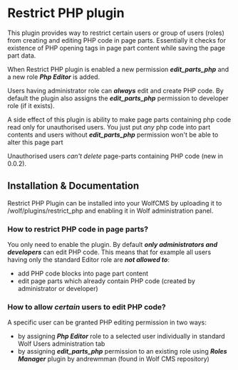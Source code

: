 # Restrict PHP plugin

This plugin provides way to restrict certain users or group of users (roles) from creating and editing PHP code in page parts. Essentially it checks for existence of PHP opening tags in page part content while saving the page part data.

When Restrict PHP plugin is enabled a new permission ***edit_parts_php*** and a new role ***Php Editor*** is added.

Users having administrator role can ***always*** edit and create PHP code. By default the plugin also assigns the ***edit_parts_php*** permission	to developer role (if it exists).

A side effect of this plugin is ability to make page parts containing php code read only for unauthorised users. You just put _any_ php code into part contents and users without ***edit_parts_php*** permission won't be able to alter this page part

Unauthorised users *can't delete* page-parts containing PHP code (new in 0.0.2).

## Installation & Documentation

Restrict PHP Plugin can be installed into your WolfCMS by uploading it to <install location>/wolf/plugins/restrict_php and enabling it in Wolf administration panel.

### How to restrict PHP code in page parts?
You only need to enable the plugin. By default ***only administrators and developers*** can edit PHP code. This means that for example all users having only the standard Editor role are ***not allowed to***:

- add PHP code blocks into page part content
- edit page parts which already contain PHP code (created by administrator or developer)

### How to allow _certain_ users to edit PHP code?

A specific user can be granted PHP editing permission in two ways:

- by assigning ***Php Editor*** role to a selected user individually in standard Wolf Users administration tab
- by assigning ***edit_parts_php*** permission to an existing role using ***Roles Manager*** plugin by andrewmman (found in Wolf CMS repository)
